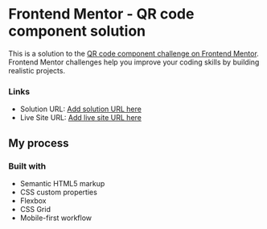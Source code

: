 # Frontend Mentor - QR code component solution

This is a solution to the [QR code component challenge on Frontend Mentor](https://www.frontendmentor.io/challenges/qr-code-component-iux_sIO_H). Frontend Mentor challenges help you improve your coding skills by building realistic projects. 


### Links

- Solution URL: [Add solution URL here](https://github.com/NotPerr/FrontendMentor/tree/main/qr-code-component-main)
- Live Site URL: [Add live site URL here](https://incomparable-genie-fd7b5a.netlify.app/)

## My process

### Built with

- Semantic HTML5 markup
- CSS custom properties
- Flexbox
- CSS Grid
- Mobile-first workflow

